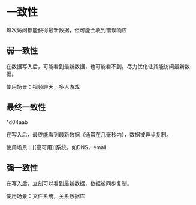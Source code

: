 # 一致性

每次访问都能获得最新数据，但可能会收到错误响应

## 弱一致性

在数据写入后，可能看到最新数据，也可能看不到。尽力优化让其能访问最新数据。

使用场景：视频聊天，多人游戏

## 最终一致性

^d04aab

在写入后，最终能看到最新数据（通常在几毫秒内），数据被异步复制。

使用场景：[[高可用]]系统，如DNS，email

## 强一致性

在写入后，立刻可以看到最新数据，数据被同步复制。

使用场景：文件系统，关系数据库